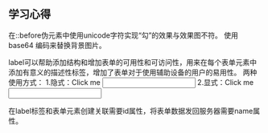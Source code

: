 ## 学习心得

在::before伪元素中使用unicode字符实现“勾”的效果与效果图不符。
使用 base64 编码来替换背景图片。


label可以帮助添加结构和增加表单的可用性和可访问性，用来在每个表单元素中添加有意义的描述性标签，增加了表单对于使用辅助设备的用户的易用性。
两种使用方式：
1.隐式：<label>Click me <input type="text"></label>
2.显式：<label for="username">Click me</label>
       <input type="text" id="username">

在label标签和表单元素创建关联需要id属性，将表单数据发回服务器需要name属性。


